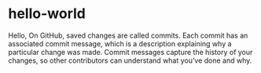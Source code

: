 # hello-world
Hello,
On GitHub, saved changes are called commits. Each commit has an associated commit message, which is a description explaining why a particular change was made.
Commit messages capture the history of your changes, so other contributors can understand what you’ve done and why.
